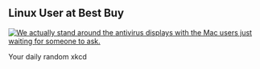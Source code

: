 ## Linux User at Best Buy
[![We actually stand around the antivirus displays with the Mac users just waiting for someone to ask.](https://imgs.xkcd.com/comics/linux_user_at_best_buy.png)](https://xkcd.com/272/ "We actually stand around the antivirus displays with the Mac users just waiting for someone to ask.")

Your daily random xkcd
